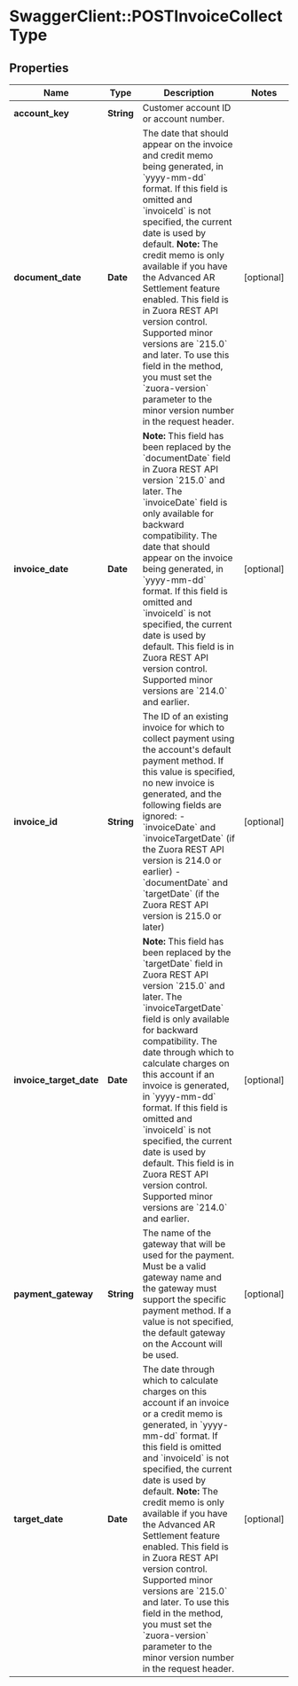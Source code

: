 # SwaggerClient::POSTInvoiceCollectType

## Properties
Name | Type | Description | Notes
------------ | ------------- | ------------- | -------------
**account_key** | **String** | Customer account ID or account number.  | 
**document_date** | **Date** | The date that should appear on the invoice and credit memo being generated, in &#x60;yyyy-mm-dd&#x60; format. If this field is omitted and &#x60;invoiceId&#x60; is not specified, the current date is used by default.    **Note:** The credit memo is only available if you have the Advanced AR Settlement feature enabled.   This field is in Zuora REST API version control. Supported minor versions are &#x60;215.0&#x60; and later. To use this field in the method, you must set the  &#x60;zuora-version&#x60; parameter to the minor version number in the request header.  | [optional] 
**invoice_date** | **Date** | **Note:** This field has been replaced by the &#x60;documentDate&#x60; field in Zuora REST API version &#x60;215.0&#x60; and later. The &#x60;invoiceDate&#x60; field is only available for backward compatibility.  The date that should appear on the invoice being generated, in &#x60;yyyy-mm-dd&#x60; format. If this field is omitted and &#x60;invoiceId&#x60; is not specified, the current date is used by default.   This field is in Zuora REST API version control. Supported minor versions are &#x60;214.0&#x60; and earlier.  | [optional] 
**invoice_id** | **String** | The ID of an existing invoice for which to collect payment using the account&#39;s default payment method. If this value is specified, no new invoice is generated, and the following fields are ignored:   - &#x60;invoiceDate&#x60; and &#x60;invoiceTargetDate&#x60; (if the Zuora REST API version is 214.0 or earlier)   - &#x60;documentDate&#x60; and &#x60;targetDate&#x60; (if the Zuora REST API version is 215.0 or later)  | [optional] 
**invoice_target_date** | **Date** | **Note:** This field has been replaced by the &#x60;targetDate&#x60; field in Zuora REST API version &#x60;215.0&#x60; and later. The &#x60;invoiceTargetDate&#x60; field is only available for backward compatibility.   The date through which to calculate charges on this account if an invoice is generated, in &#x60;yyyy-mm-dd&#x60; format. If this field is omitted and &#x60;invoiceId&#x60; is not specified, the current date is used by default.    This field is in Zuora REST API version control. Supported minor versions are &#x60;214.0&#x60; and earlier.    | [optional] 
**payment_gateway** | **String** | The name of the gateway that will be used for the payment. Must be a valid gateway name and the gateway must support the specific payment method. If a value is not specified, the default gateway on the Account will be used.  | [optional] 
**target_date** | **Date** | The date through which to calculate charges on this account if an invoice or a credit memo is generated,  in &#x60;yyyy-mm-dd&#x60; format. If this field is omitted and &#x60;invoiceId&#x60; is not specified, the current date is used by default.    **Note:** The credit memo is only available if you have the Advanced AR Settlement feature enabled.   This field is in Zuora REST API version control. Supported minor versions are &#x60;215.0&#x60; and later. To use this field in the method, you must set the  &#x60;zuora-version&#x60; parameter to the minor version number in the request header.  | [optional] 


